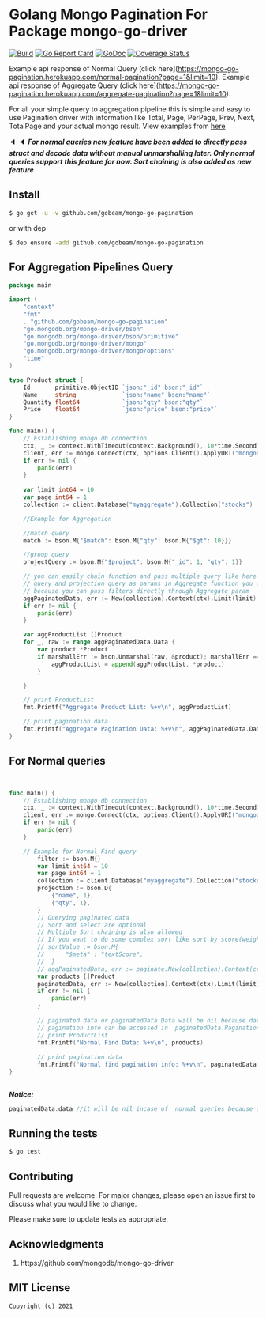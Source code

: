 # Golang Mongo Pagination For Package mongo-go-driver
[![Build][Build-Status-Image]][Build-Status-Url] [![Go Report Card](https://goreportcard.com/badge/github.com/gobeam/mongo-go-pagination?branch=master&kill_cache=1)](https://goreportcard.com/report/github.com/gobeam/mongo-go-pagination) [![GoDoc][godoc-image]][godoc-url]
[![Coverage Status](https://coveralls.io/repos/github/gobeam/mongo-go-pagination/badge.png?branch=master)](https://coveralls.io/github/gobeam/mongo-go-pagination?branch=master)

Example api response of Normal Query (click here](https://mongo-go-pagination.herokuapp.com/normal-pagination?page=1&limit=10).
Example api response of Aggregate Query (click here](https://mongo-go-pagination.herokuapp.com/aggregate-pagination?page=1&limit=10).

For all your simple query to aggregation pipeline this is simple and easy to use Pagination driver with information like Total, Page, PerPage, Prev, Next, TotalPage and your actual mongo result. View examples from [here](https://github.com/gobeam/mongo-go-pagination/tree/master/example)

:speaker: :speaker: 
***For normal queries new feature have been added to directly pass struct and decode data without manual unmarshalling later. Only normal queries support this feature for now. Sort chaining is also added as new feature***

## Install

``` bash
$ go get -u -v github.com/gobeam/mongo-go-pagination
```

or with dep

``` bash
$ dep ensure -add github.com/gobeam/mongo-go-pagination
```


## For Aggregation Pipelines Query

``` go
package main

import (
	"context"
	"fmt"
	. "github.com/gobeam/mongo-go-pagination"
	"go.mongodb.org/mongo-driver/bson"
	"go.mongodb.org/mongo-driver/bson/primitive"
	"go.mongodb.org/mongo-driver/mongo"
	"go.mongodb.org/mongo-driver/mongo/options"
	"time"
)

type Product struct {
	Id       primitive.ObjectID `json:"_id" bson:"_id"`
	Name     string             `json:"name" bson:"name"`
	Quantity float64            `json:"qty" bson:"qty"`
	Price    float64            `json:"price" bson:"price"`
}

func main() {
	// Establishing mongo db connection
	ctx, _ := context.WithTimeout(context.Background(), 10*time.Second)
	client, err := mongo.Connect(ctx, options.Client().ApplyURI("mongodb://localhost:27017"))
	if err != nil {
		panic(err)
	}
	
	var limit int64 = 10
	var page int64 = 1
	collection := client.Database("myaggregate").Collection("stocks")

	//Example for Aggregation

	//match query
	match := bson.M{"$match": bson.M{"qty": bson.M{"$gt": 10}}}

	//group query
	projectQuery := bson.M{"$project": bson.M{"_id": 1, "qty": 1}}

	// you can easily chain function and pass multiple query like here we are passing match
	// query and projection query as params in Aggregate function you cannot use filter with Aggregate
	// because you can pass filters directly through Aggregate param
	aggPaginatedData, err := New(collection).Context(ctx).Limit(limit).Page(page).Sort("price", -1).Aggregate(match, projectQuery)
	if err != nil {
		panic(err)
	}

	var aggProductList []Product
	for _, raw := range aggPaginatedData.Data {
		var product *Product
		if marshallErr := bson.Unmarshal(raw, &product); marshallErr == nil {
			aggProductList = append(aggProductList, *product)
		}

	}

	// print ProductList
	fmt.Printf("Aggregate Product List: %+v\n", aggProductList)

	// print pagination data
	fmt.Printf("Aggregate Pagination Data: %+v\n", aggPaginatedData.Data)
}

```

## For Normal queries
``` go


func main() {
	// Establishing mongo db connection
	ctx, _ := context.WithTimeout(context.Background(), 10*time.Second)
	client, err := mongo.Connect(ctx, options.Client().ApplyURI("mongodb://localhost:27017"))
	if err != nil {
		panic(err)
	}

	// Example for Normal Find query
    	filter := bson.M{}
    	var limit int64 = 10
    	var page int64 = 1
    	collection := client.Database("myaggregate").Collection("stocks")
    	projection := bson.D{
    		{"name", 1},
    		{"qty", 1},
    	}
    	// Querying paginated data
    	// Sort and select are optional
        // Multiple Sort chaining is also allowed
        // If you want to do some complex sort like sort by score(weight) for full text search fields you can do it easily
        // sortValue := bson.M{
        //		"$meta" : "textScore",
        //	}
        // aggPaginatedData, err := paginate.New(collection).Context(ctx).Limit(limit).Page(page).Sort("score", sortValue)...
        var products []Product
    	paginatedData, err := New(collection).Context(ctx).Limit(limit).Page(page).Sort("price", -1).Select(projection).Filter(filter).Decode(&products).Find()
    	if err != nil {
    		panic(err)
    	}
    
    	// paginated data or paginatedData.Data will be nil because data is already decoded on through Decode function
    	// pagination info can be accessed in  paginatedData.Pagination
    	// print ProductList
    	fmt.Printf("Normal Find Data: %+v\n", products)
    
    	// print pagination data
    	fmt.Printf("Normal find pagination info: %+v\n", paginatedData.Pagination)
}
    
```
***Notice:***
```go
paginatedData.data //it will be nil incase of  normal queries because data is already decoded on through Decode function
```

## Running the tests

``` bash
$ go test
```

## Contributing
Pull requests are welcome. For major changes, please open an issue first to discuss what you would like to change.

Please make sure to update tests as appropriate.


## Acknowledgments
<ol>
<li> https://github.com/mongodb/mongo-go-driver </li>
</ol>


## MIT License

```
Copyright (c) 2021
```

[Build-Status-Url]: https://travis-ci.com/gobeam/mongo-go-pagination
[Build-Status-Image]: https://travis-ci.com/gobeam/mongo-go-pagination.svg?branch=master
[godoc-url]: https://pkg.go.dev/github.com/gobeam/mongo-go-pagination?tab=doc
[godoc-image]: https://godoc.org/github.com/gobeam/mongo-go-pagination?status.svg
